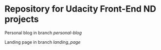 # Repository for Udacity Front-End ND projects
Personal blog in branch _personal-blog_

Landing page in branch _landing_page_
